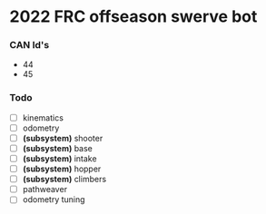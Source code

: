 # 2022 FRC offseason swerve bot

### CAN Id's

- 44
- 45

### Todo

- [ ] kinematics
- [ ] odometry
- [ ] **(subsystem)** shooter
- [ ] **(subsystem)** base
- [ ] **(subsystem)** intake
- [ ] **(subsystem)** hopper
- [ ] **(subsystem)** climbers
- [ ] pathweaver
- [ ] odometry tuning
